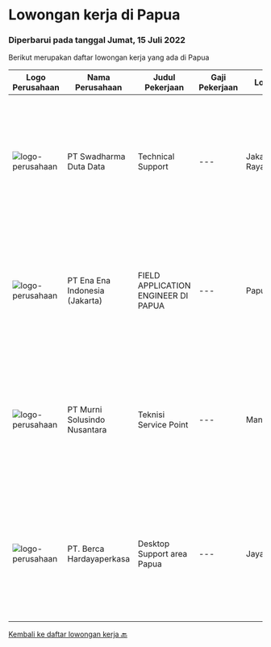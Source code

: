 
  # Lowongan kerja di Papua

  ### Diperbarui pada tanggal Jumat, 15 Juli 2022

  Berikut merupakan daftar lowongan kerja yang ada di Papua

  |Logo Perusahaan | Nama Perusahaan | Judul Pekerjaan | Gaji Pekerjaan | Lokasi | Deskripsi | Tanggal diunggah | Pranala |
  | -------------- | --------------- | --------------- | --------- | --------- | -------------- | ------- | ----------- |
  |![logo-perusahaan](https://image-service-cdn.seek.com.au/e55e3708620a7ff5e7da329d1725ee01ed113417/ee4dce1061f3f616224767ad58cb2fc751b8d2dc)|PT Swadharma Duta Data|Technical Support|---|Jakarta Raya|Kualifikasi : D3- S1 bidang Teknik Informatika, Ilmu Komputer Usia 20 - 30 tahun Pengalaman di bidang IT Network 1 - 2 Tahun Menguasai bidang IT...|Jumat, 08 Juli 2022|https://www.jobstreet.co.id/id/job/technical-support-3949835?token=0~246a0d27-d0d1-4fb0-8fdc-f2e02155148c&sectionRank=1&jobId=jobstreet-id-job-3949835|
|![logo-perusahaan](https://image-service-cdn.seek.com.au/fe73e99148b7ec22526bbfd8627fbbcf5d7b988b/ee4dce1061f3f616224767ad58cb2fc751b8d2dc)|PT Ena Ena Indonesia (Jakarta)|FIELD APPLICATION ENGINEER DI PAPUA|---|Papua|ENA Indonesia fokus dalam memajukan Papua melalui transformasi digitalisasi di semua aspek pemerintahan, pendidikan, kesehatan dan ekonomi masyarakat...|Selasa, 05 Juli 2022|https://www.jobstreet.co.id/id/job/field-application-engineer-di-papua-3927022?token=0~246a0d27-d0d1-4fb0-8fdc-f2e02155148c&sectionRank=2&jobId=jobstreet-id-job-3927022|
|![logo-perusahaan](https://image-service-cdn.seek.com.au/2d1ea8ff0455564725ee461e7649b26b6f031a13/ee4dce1061f3f616224767ad58cb2fc751b8d2dc)|PT Murni Solusindo Nusantara|Teknisi Service Point|---|Manokwari|DESKRIPSI PEKERJAAN: Melakukan PM (Preventive Maintenance) dan CM (Corrective Maintenance) ke customer sesuai dengan SLA yang sudah ditetapkan....|Rabu, 29 Juni 2022|https://www.jobstreet.co.id/id/job/teknisi-service-point-3937585?token=0~246a0d27-d0d1-4fb0-8fdc-f2e02155148c&sectionRank=3&jobId=jobstreet-id-job-3937585|
|![logo-perusahaan](https://image-service-cdn.seek.com.au/6a76252207cfed561e664c874d4631f4aefd8409/ee4dce1061f3f616224767ad58cb2fc751b8d2dc)|PT. Berca Hardayaperkasa|Desktop Support area Papua|---|Jayapura|Responsibilities: Analyzing, diagnosing, and installation to several areas including desktop hardware, operating systems (Windows 7/8/10), application...|Sabtu, 25 Juni 2022|https://www.jobstreet.co.id/id/job/desktop-support-area-papua-3922198?token=0~246a0d27-d0d1-4fb0-8fdc-f2e02155148c&sectionRank=4&jobId=jobstreet-id-job-3922198|


  [Kembali ke daftar lowongan kerja 🔙](../README.md#daftar-lowongan-kerja)
  